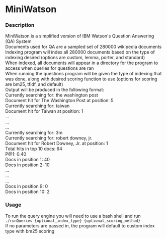 # MiniWatson

### Description
MiniWatson is a simplified version of IBM Watson's Question Answering (QA) System  
Documents used for QA are a sampled set of 280000 wikipedia documents  
Indexing program will index all 280000 documents based on the type of indexing desired (options are custom, lemma, porter, and standard)  
When indexed, all documents will appear in a directory for the program to access when queries for questions are ran  
When running the questions program will be given the type of indexing that was done, along with desired scoring function to use (options for scoring are bm25, tfidf, and default)  
Output will be produced in the following format:  
Currently searching for: the washington post  
Document hit for The Washington Post at position: 5  
Currently searching for: taiwan  
Document hit for Taiwan at position: 1  
...  
...  
...  
Currently searching for: 3m  
Currently searching for: robert downey, jr.  
Document hit for Robert Downey, Jr. at position: 1  
Total hits in top 10 docs: 64  
P@1: 0.40  
Docs in position 1: 40  
Docs in position 2: 10  
...  
...  
...  
Docs in position 9: 0  
Docs in position 10: 2  

### Usage
To run the query engine you will need to use a bash shell and run `./runQueries {optional_index_type} {optional_scoring_method}`  
If no parameters are passed in, the program will default to custom index type with bm25 scoring  
